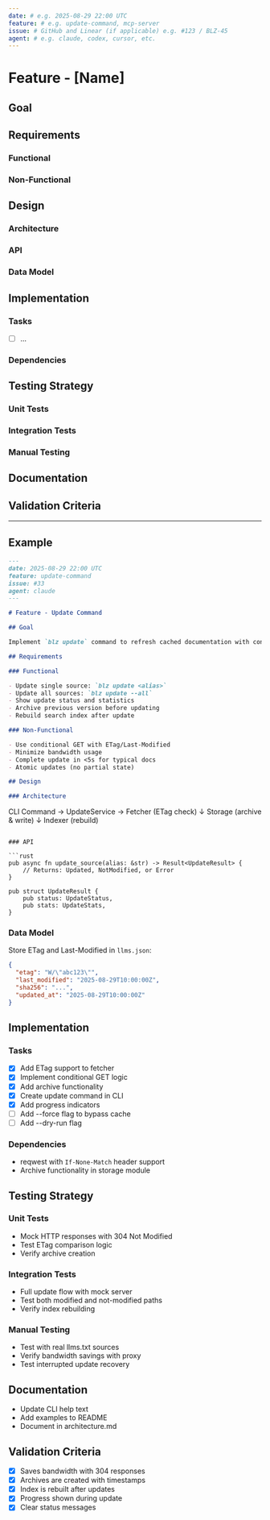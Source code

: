 ```yaml
---
date: # e.g. 2025-08-29 22:00 UTC
feature: # e.g. update-command, mcp-server
issue: # GitHub and Linear (if applicable) e.g. #123 / BLZ-45
agent: # e.g. claude, codex, cursor, etc.
---
```


# Feature - [Name]

## Goal

## Requirements

### Functional

### Non-Functional

## Design

### Architecture

### API

### Data Model

## Implementation

### Tasks

- [ ] …

### Dependencies

## Testing Strategy

### Unit Tests

### Integration Tests

### Manual Testing

## Documentation

## Validation Criteria

---

## Example

```markdown
---
date: 2025-08-29 22:00 UTC
feature: update-command
issue: #33
agent: claude
---

# Feature - Update Command

## Goal

Implement `blz update` command to refresh cached documentation with conditional fetching using ETags.

## Requirements

### Functional

- Update single source: `blz update <alias>`
- Update all sources: `blz update --all`
- Show update status and statistics
- Archive previous version before updating
- Rebuild search index after update

### Non-Functional

- Use conditional GET with ETag/Last-Modified
- Minimize bandwidth usage
- Complete update in <5s for typical docs
- Atomic updates (no partial state)

## Design

### Architecture

```

CLI Command → UpdateService → Fetcher (ETag check)
                ↓
            Storage (archive & write)
                ↓
            Indexer (rebuild)

```

### API

```rust
pub async fn update_source(alias: &str) -> Result<UpdateResult> {
    // Returns: Updated, NotModified, or Error
}

pub struct UpdateResult {
    pub status: UpdateStatus,
    pub stats: UpdateStats,
}
```

### Data Model

Store ETag and Last-Modified in `llms.json`:

```json
{
  "etag": "W/\"abc123\"",
  "last_modified": "2025-08-29T10:00:00Z",
  "sha256": "...",
  "updated_at": "2025-08-29T10:00:00Z"
}
```

## Implementation

### Tasks

- [x] Add ETag support to fetcher
- [x] Implement conditional GET logic
- [x] Add archive functionality
- [x] Create update command in CLI
- [x] Add progress indicators
- [ ] Add --force flag to bypass cache
- [ ] Add --dry-run flag

### Dependencies

- reqwest with `If-None-Match` header support
- Archive functionality in storage module

## Testing Strategy

### Unit Tests

- Mock HTTP responses with 304 Not Modified
- Test ETag comparison logic
- Verify archive creation

### Integration Tests

- Full update flow with mock server
- Test both modified and not-modified paths
- Verify index rebuilding

### Manual Testing

- Test with real llms.txt sources
- Verify bandwidth savings with proxy
- Test interrupted update recovery

## Documentation

- Update CLI help text
- Add examples to README
- Document in architecture.md

## Validation Criteria

- [x] Saves bandwidth with 304 responses
- [x] Archives are created with timestamps
- [x] Index is rebuilt after updates
- [x] Progress shown during update
- [x] Clear status messages

```
